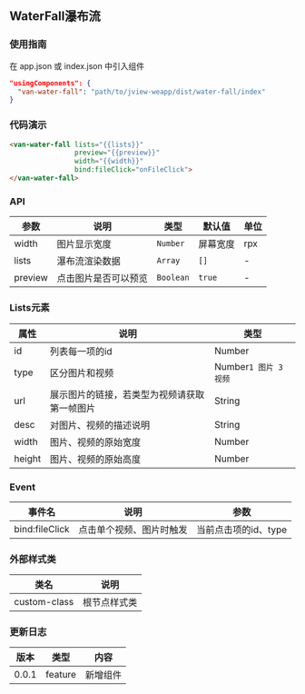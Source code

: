 ## WaterFall瀑布流

### 使用指南

在 app.json 或 index.json 中引入组件
```json
"usingComponents": {
  "van-water-fall": "path/to/jview-weapp/dist/water-fall/index"
}
```

### 代码演示

```html
<van-water-fall lists="{{lists}}" 
                preview="{{preview}}" 
                width="{{width}}" 
                bind:fileClick="onFileClick">
</van-water-fall>
```

### API

| 参数 | 说明 | 类型 | 默认值 | 单位 |
|-----------|-----------|-----------|-------------|-------------|
| width | 图片显示宽度 | `Number` | 屏幕宽度 | rpx |
| lists | 瀑布流渲染数据 | `Array` | `[]` | - |
| preview | 点击图片是否可以预览 | `Boolean` | `true` | - |

### Lists元素

| 属性 | 说明 | 类型 |
|-----------|-----------|-----------|
| id | 列表每一项的id | Number |
| type | 区分图片和视频 | Number`1 图片 3 视频` |
| url | 展示图片的链接，若类型为视频请获取第一帧图片 | String |
| desc | 对图片、视频的描述说明 | String |
| width | 图片、视频的原始宽度 | Number |
| height | 图片、视频的原始高度 | Number |


### Event

| 事件名 | 说明 | 参数 |
|-----------|-----------|-----------|
| bind:fileClick | 点击单个视频、图片时触发 | 当前点击项的id、type |

### 外部样式类

| 类名 | 说明 |
|-----------|-----------|
| custom-class | 根节点样式类 |

### 更新日志

| 版本 | 类型 | 内容 |
|-----------|-----------|-----------|
| 0.0.1 | feature | 新增组件 |
